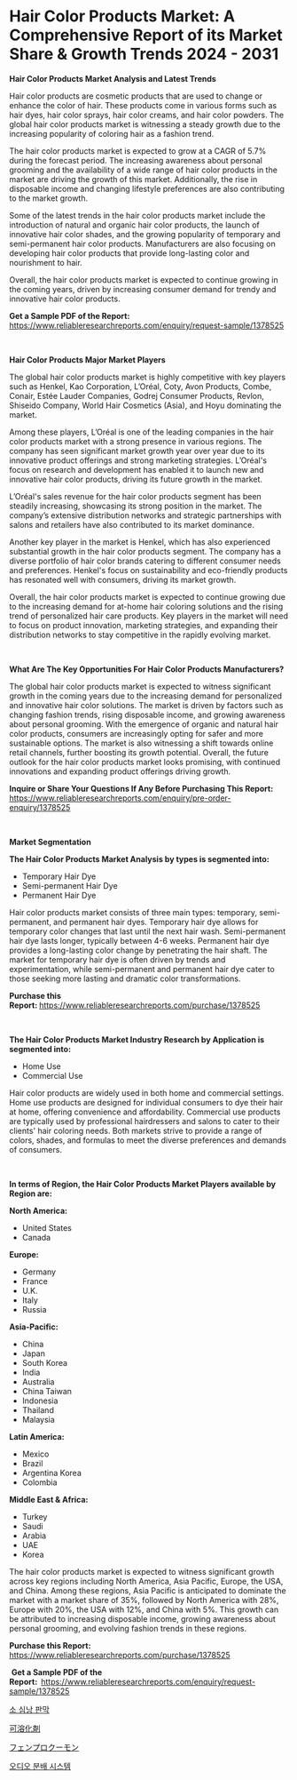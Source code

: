 <p><h1>Hair Color Products Market: A Comprehensive Report of its Market Share & Growth Trends 2024 - 2031</h1></p><p><strong>Hair Color Products Market Analysis and Latest Trends</strong></p>
<p><p>Hair color products are cosmetic products that are used to change or enhance the color of hair. These products come in various forms such as hair dyes, hair color sprays, hair color creams, and hair color powders. The global hair color products market is witnessing a steady growth due to the increasing popularity of coloring hair as a fashion trend.</p><p>The hair color products market is expected to grow at a CAGR of 5.7% during the forecast period. The increasing awareness about personal grooming and the availability of a wide range of hair color products in the market are driving the growth of this market. Additionally, the rise in disposable income and changing lifestyle preferences are also contributing to the market growth.</p><p>Some of the latest trends in the hair color products market include the introduction of natural and organic hair color products, the launch of innovative hair color shades, and the growing popularity of temporary and semi-permanent hair color products. Manufacturers are also focusing on developing hair color products that provide long-lasting color and nourishment to hair.</p><p>Overall, the hair color products market is expected to continue growing in the coming years, driven by increasing consumer demand for trendy and innovative hair color products.</p></p>
<p><strong>Get a Sample PDF of the Report:&nbsp;</strong> <a href="https://www.reliableresearchreports.com/enquiry/request-sample/1378525">https://www.reliableresearchreports.com/enquiry/request-sample/1378525</a></p>
<p>&nbsp;</p>
<p><strong>Hair Color Products Major Market Players</strong></p>
<p><p>The global hair color products market is highly competitive with key players such as Henkel, Kao Corporation, L’Oréal, Coty, Avon Products, Combe, Conair, Estée Lauder Companies, Godrej Consumer Products, Revlon, Shiseido Company, World Hair Cosmetics (Asia), and Hoyu dominating the market.</p><p>Among these players, L’Oréal is one of the leading companies in the hair color products market with a strong presence in various regions. The company has seen significant market growth year over year due to its innovative product offerings and strong marketing strategies. L’Oréal's focus on research and development has enabled it to launch new and innovative hair color products, driving its future growth in the market.</p><p>L’Oréal's sales revenue for the hair color products segment has been steadily increasing, showcasing its strong position in the market. The company’s extensive distribution networks and strategic partnerships with salons and retailers have also contributed to its market dominance.</p><p>Another key player in the market is Henkel, which has also experienced substantial growth in the hair color products segment. The company has a diverse portfolio of hair color brands catering to different consumer needs and preferences. Henkel's focus on sustainability and eco-friendly products has resonated well with consumers, driving its market growth.</p><p>Overall, the hair color products market is expected to continue growing due to the increasing demand for at-home hair coloring solutions and the rising trend of personalized hair care products. Key players in the market will need to focus on product innovation, marketing strategies, and expanding their distribution networks to stay competitive in the rapidly evolving market.</p></p>
<p>&nbsp;</p>
<p><strong>What Are The Key Opportunities For Hair Color Products Manufacturers?</strong></p>
<p><p>The global hair color products market is expected to witness significant growth in the coming years due to the increasing demand for personalized and innovative hair color solutions. The market is driven by factors such as changing fashion trends, rising disposable income, and growing awareness about personal grooming. With the emergence of organic and natural hair color products, consumers are increasingly opting for safer and more sustainable options. The market is also witnessing a shift towards online retail channels, further boosting its growth potential. Overall, the future outlook for the hair color products market looks promising, with continued innovations and expanding product offerings driving growth.</p></p>
<p><strong>Inquire or Share Your Questions If Any Before Purchasing This Report:</strong> <a href="https://www.reliableresearchreports.com/enquiry/pre-order-enquiry/1378525">https://www.reliableresearchreports.com/enquiry/pre-order-enquiry/1378525</a></p>
<p>&nbsp;</p>
<p><strong>Market Segmentation</strong></p>
<p><strong>The Hair Color Products Market Analysis by types is segmented into:</strong></p>
<p><ul><li>Temporary Hair Dye</li><li>Semi-permanent Hair Dye</li><li>Permanent Hair Dye</li></ul></p>
<p><p>Hair color products market consists of three main types: temporary, semi-permanent, and permanent hair dyes. Temporary hair dye allows for temporary color changes that last until the next hair wash. Semi-permanent hair dye lasts longer, typically between 4-6 weeks. Permanent hair dye provides a long-lasting color change by penetrating the hair shaft. The market for temporary hair dye is often driven by trends and experimentation, while semi-permanent and permanent hair dye cater to those seeking more lasting and dramatic color transformations.</p></p>
<p><strong>Purchase this Report:&nbsp;</strong><a href="https://www.reliableresearchreports.com/purchase/1378525">https://www.reliableresearchreports.com/purchase/1378525</a></p>
<p>&nbsp;</p>
<p><strong>The Hair Color Products Market Industry Research by Application is segmented into:</strong></p>
<p><ul><li>Home Use</li><li>Commercial Use</li></ul></p>
<p><p>Hair color products are widely used in both home and commercial settings. Home use products are designed for individual consumers to dye their hair at home, offering convenience and affordability. Commercial use products are typically used by professional hairdressers and salons to cater to their clients' hair coloring needs. Both markets strive to provide a range of colors, shades, and formulas to meet the diverse preferences and demands of consumers.</p></p>
<p>&nbsp;</p>
<p><strong>In terms of Region, the Hair Color Products Market Players available by Region are:</strong></p>
<p>
    <p> <strong> North America: </strong>
        <ul>
            <li>United States</li>
            <li>Canada</li>
        </ul>
        </p> 
    <p> <strong> Europe: </strong>
        <ul>
            <li>Germany</li>
            <li>France</li>
            <li>U.K.</li>
            <li>Italy</li>
            <li>Russia</li>
        </ul>
        </p> 
    <p> <strong> Asia-Pacific: </strong>
        <ul>
            <li>China</li>
            <li>Japan</li>
            <li>South Korea</li>
            <li>India</li>
            <li>Australia</li>
            <li>China Taiwan</li>
            <li>Indonesia</li>
            <li>Thailand</li>
            <li>Malaysia</li>
        </ul>
        </p> 
    <p> <strong> Latin America: </strong>
        <ul>
            <li>Mexico</li>
            <li>Brazil</li>
            <li>Argentina Korea</li>
            <li>Colombia</li>
        </ul>
        </p> 
    <p> <strong> Middle East & Africa: </strong>
        <ul>
            <li>Turkey</li>
            <li>Saudi</li>
            <li>Arabia</li>
            <li>UAE</li>
            <li>Korea</li>
        </ul>
    </p>
    </p>
<p><p>The hair color products market is expected to witness significant growth across key regions including North America, Asia Pacific, Europe, the USA, and China. Among these regions, Asia Pacific is anticipated to dominate the market with a market share of 35%, followed by North America with 28%, Europe with 20%, the USA with 12%, and China with 5%. This growth can be attributed to increasing disposable income, growing awareness about personal grooming, and evolving fashion trends in these regions.</p></p>
<p><strong>Purchase this Report: </strong><a href="https://www.reliableresearchreports.com/purchase/1378525">https://www.reliableresearchreports.com/purchase/1378525</a></p>
<p>&nbsp;<strong>Get a Sample PDF of the Report:&nbsp;&nbsp;</strong><a href="https://www.reliableresearchreports.com/enquiry/request-sample/1378525">https://www.reliableresearchreports.com/enquiry/request-sample/1378525</a></p>
<p><strong></strong></p>
<p><p><a href="https://medium.com/@adonispellea2022/%EC%86%8C%EC%9D%B8%EC%9D%98-%EB%A7%88%EB%B9%84-%EC%8B%AC%EC%9E%A5%ED%8C%90-%EC%8B%9C%EC%9E%A5-%EB%B6%84%EC%84%9D-%EA%B8%80%EB%A1%9C%EB%B2%8C-%EC%82%B0%EC%97%85-%EC%A0%84%EB%A7%9D-%EB%B0%8F-%EC%98%88%EC%B8%A1-2024%EB%85%84%EB%B6%80%ED%84%B0-2031%EB%85%84%EA%B9%8C%EC%A7%80-fd2ef1cb1c0c">소 심낭 판막</a></p><p><a href="https://medium.com/@rusty-marie2024/%E6%BA%B6%E8%A7%A3%E5%89%A4%E5%B8%82%E5%A0%B4-%E7%A8%AE%E9%A1%9E-%E7%94%A8%E9%80%94-%E5%9C%B0%E7%90%86%E3%81%AB%E3%82%88%E3%82%8B%E5%8C%85%E6%8B%AC%E7%9A%84%E8%A9%95%E4%BE%A1-f31d85e50ca8">可溶化剤</a></p><p><a href="https://medium.com/@rusty-marie2024/%E3%83%95%E3%82%A7%E3%83%B3%E3%83%97%E3%83%AD%E3%82%AF%E3%83%9E%E3%83%AB%E3%83%9E%E3%83%B3%E5%B8%82%E5%A0%B4%E3%81%AF-%E5%B8%82%E5%A0%B4%E3%82%B7%E3%82%A7%E3%82%A2-%E3%82%B5%E3%82%A4%E3%82%BA-2031%E5%B9%B4%E3%81%BE%E3%81%A7%E3%81%AE%E4%BA%88%E6%B8%AC%E3%81%AB%E7%84%A6%E7%82%B9%E3%82%92%E5%BD%93%E3%81%A6%E3%81%A6%E3%81%84%E3%81%BE%E3%81%99-61e76116bb16">フェンプロクーモン</a></p><p><a href="https://medium.com/@gummibear5656757/%EC%98%A4%EB%94%94%EC%98%A4-%EC%9C%A0%ED%86%B5-%EC%8B%9C%EC%8A%A4%ED%85%9C-%EC%8B%9C%EC%9E%A5-2031%EB%85%84%EA%B9%8C%EC%A7%80%EC%9D%98-%ED%8A%B8%EB%A0%8C%EB%93%9C-%EC%98%88%EC%B8%A1-%EB%B0%8F-%EA%B2%BD%EC%9F%81-%EB%B6%84%EC%84%9D-bfa018f5445a">오디오 분배 시스템</a></p></p>